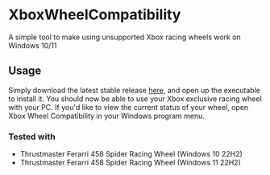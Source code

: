 # XboxWheelCompatibility
A simple tool to make using unsupported Xbox racing wheels work on Windows 10/11

## Usage
Simply download the latest stable release [here](https://github.com/cmumme/XboxWheelCompatibility/releases), and open up the executable to install it. You should now be able to use your Xbox exclusive racing wheel with your PC. If you'd like to view the current status of your wheel, open Xbox Wheel Compatibility in your Windows program menu.

### Tested with
- Thrustmaster Ferarri 458 Spider Racing Wheel (Windows 10 22H2)
- Thrustmaster Ferarri 458 Spider Racing Wheel (Windows 11 22H2)

